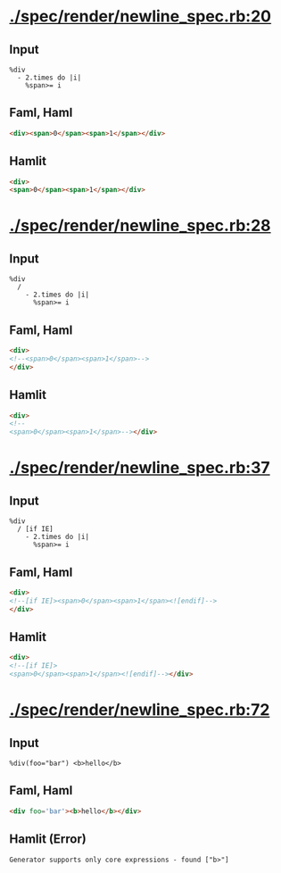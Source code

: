 # [./spec/render/newline_spec.rb:20](../../../spec/render/newline_spec.rb#L20)
## Input
```haml
%div
  - 2.times do |i|
    %span>= i

```

## Faml, Haml
```html
<div><span>0</span><span>1</span></div>

```

## Hamlit
```html
<div>
<span>0</span><span>1</span></div>

```

# [./spec/render/newline_spec.rb:28](../../../spec/render/newline_spec.rb#L28)
## Input
```haml
%div
  /
    - 2.times do |i|
      %span>= i

```

## Faml, Haml
```html
<div>
<!--<span>0</span><span>1</span>-->
</div>

```

## Hamlit
```html
<div>
<!--
<span>0</span><span>1</span>--></div>

```

# [./spec/render/newline_spec.rb:37](../../../spec/render/newline_spec.rb#L37)
## Input
```haml
%div
  / [if IE]
    - 2.times do |i|
      %span>= i

```

## Faml, Haml
```html
<div>
<!--[if IE]><span>0</span><span>1</span><![endif]-->
</div>

```

## Hamlit
```html
<div>
<!--[if IE]>
<span>0</span><span>1</span><![endif]--></div>

```

# [./spec/render/newline_spec.rb:72](../../../spec/render/newline_spec.rb#L72)
## Input
```haml
%div(foo="bar") <b>hello</b>
```

## Faml, Haml
```html
<div foo='bar'><b>hello</b></div>

```

## Hamlit (Error)
```html
Generator supports only core expressions - found ["b>"]
```

